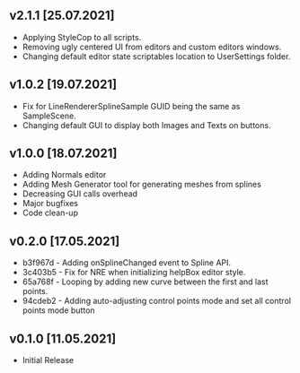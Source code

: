 ## v2.1.1 [25.07.2021]
- Applying StyleCop to all scripts.
- Removing ugly centered UI from editors and custom editors windows.
- Changing default editor state scriptables location to UserSettings folder.

## v1.0.2 [19.07.2021]
- Fix for LineRendererSplineSample GUID being the same as SampleScene.
- Changing default GUI to display both Images and Texts on buttons.

## v1.0.0 [18.07.2021]
- Adding Normals editor
- Adding Mesh Generator tool for generating meshes from splines
- Decreasing GUI calls overhead
- Major bugfixes
- Code clean-up


## v0.2.0 [17.05.2021]
- b3f967d - Adding onSplineChanged event to Spline API.
- 3c403b5 - Fix for NRE when initializing helpBox editor style.
- 65a768f - Looping by adding new curve between the first and last points.
- 94cdeb2 - Adding auto-adjusting control points mode and set all control points mode button

## v0.1.0 [11.05.2021]
- Initial Release
